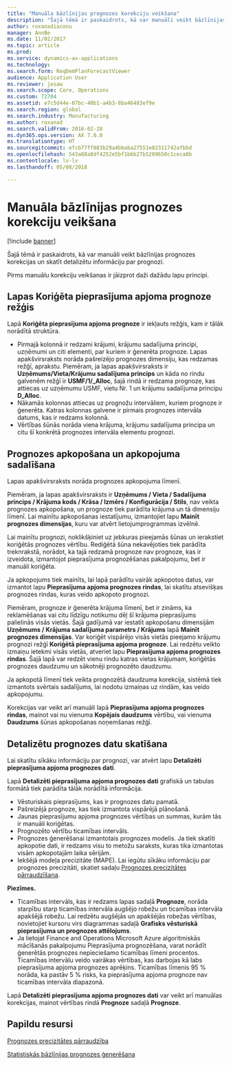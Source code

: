 ```yaml
---
title: "Manuāla bāzlīnijas prognozes korekciju veikšana"
description: "Šajā tēmā ir paskaidrots, kā var manuāli veikt bāzlīnijas prognozes korekcijas un skatīt detalizētu informāciju par prognozi."
author: roxanadiaconu
manager: AnnBe
ms.date: 11/02/2017
ms.topic: article
ms.prod: 
ms.service: dynamics-ax-applications
ms.technology: 
ms.search.form: ReqDemPlanForecastViewer
audience: Application User
ms.reviewer: josaw
ms.search.scope: Core, Operations
ms.custom: 72704
ms.assetid: e7c5d44e-07bc-40b1-a4b3-8ba46483ef9e
ms.search.region: global
ms.search.industry: Manufacturing
ms.author: roxanad
ms.search.validFrom: 2016-02-28
ms.dyn365.ops.version: AX 7.0.0
ms.translationtype: HT
ms.sourcegitcommit: efcb77ff883b29a4bbaba27551e02311742afbbd
ms.openlocfilehash: 543a88a8df4252e5bf1b6b27b5209650c1ceca0b
ms.contentlocale: lv-lv
ms.lasthandoff: 05/08/2018

---
```


# <a name="make-manual-adjustments-to-the-baseline-forecast"></a>Manuāla bāzlīnijas prognozes korekciju veikšana

[!include [banner](../includes/banner.md)]

Šajā tēmā ir paskaidrots, kā var manuāli veikt bāzlīnijas prognozes korekcijas un skatīt detalizētu informāciju par prognozi. 

Pirms manuālu korekciju veikšanas ir jāizprot daži dažādu lapu principi.

## <a name="grid-on-the-adjusted-demand-forecast-page"></a>Lapas Koriģēta pieprasījuma apjoma prognoze režģis
Lapā **Koriģēta pieprasījuma apjoma prognoze** ir iekļauts režģis, kam ir tālāk norādītā struktūra.

-   Pirmajā kolonnā ir redzami krājumi, krājumu sadalījuma principi, uzņēmumi un citi elementi, par kuriem ir ģenerēta prognoze. Lapas apakšvirsraksts norāda pašreizējo prognozes dimensiju, kas redzamas režģī, aprakstu. Piemēram, ja lapas apakšvirsraksts ir **Uzņēmums/Vieta/Krājumu sadalījuma princips** un kāda no rindu galvenēm režģī ir **USMF/1/\_Alloc**, šajā rindā ir redzama prognoze, kas attiecas uz uzņēmumu USMF, vietu Nr. 1 un krājumu sadalījuma principu **D\_Alloc**.
-   Nākamās kolonnas attiecas uz prognožu intervāliem, kuriem prognoze ir ģenerēta. Katras kolonnas galvene ir pirmais prognozes intervāla datums, kas ir redzams kolonnā.
-   Vērtības šūnās norāda viena krājuma, krājumu sadalījuma principa un citu šī konkrētā prognozes intervāla elementu prognozi.

## <a name="forecast-aggregation-and-de-aggregation"></a>Prognozes apkopošana un apkopojuma sadalīšana
Lapas apakšvirsraksts norāda prognozes apkopojuma līmenī. 

Piemēram, ja lapas apakšvirsraksts ir **Uzņēmums / Vieta / Sadalījuma princips / Krājuma kods / Krāsa / Izmērs / Konfigurācija / Stils**, nav veikta prognozes apkopošana, un prognoze tiek parādīta krājuma un tā dimensiju līmenī. Lai mainītu apkopošanas iestatījumu, izmantojiet lapu **Mainīt prognozes dimensijas**, kuru var atvērt lietojumprogrammas izvēlnē. 

Lai mainītu prognozi, noklikšķiniet uz jebkuras pieejamās šūnas un ierakstiet koriģētās prognozes vērtību. Rediģētā šūna nekavējoties tiek parādīta treknrakstā, norādot, ka tajā redzamā prognoze nav prognoze, kas ir izveidota, izmantojot pieprasījuma prognozēšanas pakalpojumu, bet ir manuāli koriģēta. 

Ja apkopojums tiek mainīts, lai lapā parādītu vairāk apkopotos datus, var izmantot lapu **Pieprasījuma apjoma prognozes rindas**, lai skatītu atsevišķas prognozes rindas, kuras veido apkopoto prognozi. 

Piemēram, prognoze ir ģenerēta krājuma līmenī, bet ir zināms, ka reklamēšanas vai citu līdzīgu notikumu dēļ šī krājuma pieprasījums palielinās visās vietās. Šajā gadījumā var iestatīt apkopošanu dimensijām **Uzņēmums / Krājuma sadalījuma parametrs / Krājums** lapā **Mainīt prognozes dimensijas**. Var koriģēt vispārējo visās vietās pieejamo krājumu prognozi režģī **Koriģētā pieprasījuma apjoma prognoze**. Lai redzētu veikto izmaiņu ietekmi visās vietās, atveriet lapu **Pieprasījuma apjoma prognozes rindas**. Šajā lapā var redzēt vienu rindu katras vietas krājumam, koriģētās prognozes daudzumu un sākotnēji prognozēto daudzumu. 

Ja apkopotā līmenī tiek veikta prognozētā daudzuma korekcija, sistēmā tiek izmantots svērtais sadalījums, lai nodotu izmaiņas uz rindām, kas veido apkopojumu. 

Korekcijas var veikt arī manuāli lapā **Pieprasījuma apjoma prognozes rindas**, mainot vai nu vienuma **Kopējais daudzums** vērtību, vai vienuma **Daudzums** šūnas apkopošanas noņemšanas režģī.

## <a name="viewing-details-of-the-forecast"></a>Detalizētu prognozes datu skatīšana
Lai skatītu sīkāku informāciju par prognozi, var atvērt lapu **Detalizēti pieprasījuma apjoma prognozes dati**. 

Lapā **Detalizēti pieprasījuma apjoma prognozes dati** grafiskā un tabulas formātā tiek parādīta tālāk norādītā informācija.

-   Vēsturiskais pieprasījums, kas ir prognozes datu pamatā.
-   Pašreizējā prognoze, kas tiek izmantota vispārējā plānošanā.
-   Jaunas pieprasījumu apjoma prognozes vērtības un summas, kurām tās ir manuāli koriģētas.
-   Prognozēto vērtību ticamības intervāls.
-   Prognozes ģenerēšanai izmantotais prognozes modelis. Ja tiek skatīti apkopotie dati, ir redzams visu to metožu saraksts, kuras tika izmantotas visām apkopotajām laika sērijām.
-   Iekšējā modeļa precizitāte (MAPE). Lai iegūtu sīkāku informāciju par prognozes precizitāti, skatiet sadaļu [Prognozes precizitātes pārraudzīšana](monitor-forecast-accuracy.md).

**Piezīmes.**

-   Ticamības intervāls, kas ir redzams lapas sadaļā **Prognoze**, norāda starpību starp ticamības intervāla augšējo robežu un ticamības intervāla apakšējā robežu. Lai redzētu augšējās un apakšējās robežas vērtības, novietojiet kursoru virs diagrammas sadaļā **Grafisks vēsturiskā pieprasījuma un prognozes attēlojums**.
-   Ja lietojat Finance and Operations Microsoft Azure algoritmiskās mācīšanās pakalpojumu Pieprasījuma prognozēšana, varat norādīt ģenerētās prognozes nepieciešamo ticamības līmeni procentos. Ticamības intervālu veido vairākas vērtības, kas darbojas kā labs pieprasījuma apjoma prognozes aprēķins. Ticamības līmenis 95 % norāda, ka pastāv 5 % risks, ka pieprasījuma apjoma prognoze nav ticamības intervāla diapazonā.

Lapā **Detalizēti pieprasījuma apjoma prognozes dati** var veikt arī manuālas korekcijas, mainot vērtības rindā **Prognoze** sadaļā **Prognoze**.

<a name="additional-resources"></a>Papildu resursi
--------

[Prognozes precizitātes pārraudzība](monitor-forecast-accuracy.md)

[Statistiskās bāzlīnijas prognozes ģenerēšana](generate-statistical-baseline-forecast.md)




